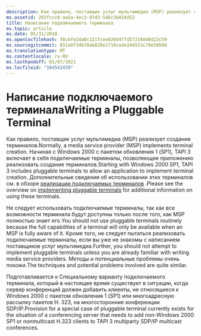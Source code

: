 ```yaml
---
description: Как правило, поставщик услуг мультимедиа (MSP) реализует создание терминалов.
ms.assetid: 203fccc0-aa5a-4ec3-97d3-546c36018d52
title: Написание подключаемого терминала
ms.topic: article
ms.date: 05/31/2018
ms.openlocfilehash: f6cbfe2da0c121fcee820d47fd57216840d23c59
ms.sourcegitcommit: 831e8f3db78ab820e1710cede244553c70e50500
ms.translationtype: MT
ms.contentlocale: ru-RU
ms.lasthandoff: 01/07/2021
ms.locfileid: "104542439"
---
```

# <a name="writing-a-pluggable-terminal"></a><span data-ttu-id="f0826-103">Написание подключаемого терминала</span><span class="sxs-lookup"><span data-stu-id="f0826-103">Writing a Pluggable Terminal</span></span>

<span data-ttu-id="f0826-104">Как правило, поставщик услуг мультимедиа (MSP) реализует создание терминалов.</span><span class="sxs-lookup"><span data-stu-id="f0826-104">Normally, a media service provider (MSP) implements terminal creation.</span></span> <span data-ttu-id="f0826-105">Начиная с Windows 2000 с пакетом обновления 1 (SP1), TAPI 3 включает в себя подключаемые терминалы, позволяющие приложению реализовать создание терминалов.</span><span class="sxs-lookup"><span data-stu-id="f0826-105">Starting with Windows 2000 SP1, TAPI 3 includes pluggable terminals to allow an application to implement terminal creation.</span></span> <span data-ttu-id="f0826-106">Дополнительные сведения об использовании этих терминалов см. в обзоре [реализации подключаемых терминалов](implementing-pluggable-terminals.md) .</span><span class="sxs-lookup"><span data-stu-id="f0826-106">Please see the overview on [implementing pluggable terminals](implementing-pluggable-terminals.md) for additional information on using these terminals.</span></span>

<span data-ttu-id="f0826-107">Не следует использовать подключаемые терминалы, так как все возможности терминала будут доступны только после того, как MSP полностью знает его.</span><span class="sxs-lookup"><span data-stu-id="f0826-107">You should not use pluggable terminals routinely because the full capabilities of a terminal will only be available when an MSP is fully aware of it.</span></span> <span data-ttu-id="f0826-108">Кроме того, не следует пытаться реализовать подключаемые терминалы, если вы уже не знакомы с написанием поставщиков услуг мультимедиа.</span><span class="sxs-lookup"><span data-stu-id="f0826-108">Further, you should not attempt to implement pluggable terminals unless you are already familiar with writing media service providers.</span></span> <span data-ttu-id="f0826-109">Методы и потенциальные проблемы очень похожи.</span><span class="sxs-lookup"><span data-stu-id="f0826-109">The techniques and potential problems involved are quite similar.</span></span>

<span data-ttu-id="f0826-110">Подготавливается к Специальному варианту подключаемого терминала, который в настоящее время существует в ситуации, когда сервер конференций должен добавить клиенты, не относящиеся к Windows 2000 с пакетом обновления 1 (SP1) или многоадресную рассылку пакетов H. 323, на многосторонние конференции SDP/IP.</span><span class="sxs-lookup"><span data-stu-id="f0826-110">Provision for a special case of pluggable terminal currently exists for the situation of a conferencing server that needs to add non-Windows 2000 SP1 or nonmulticast H.323 clients to TAPI 3 multiparty SDP/IP multicast conferences.</span></span>

 

 



